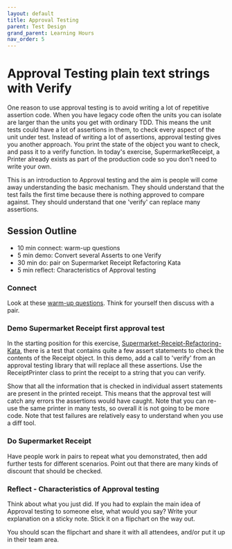 ```yaml
---
layout: default
title: Approval Testing
parent: Test Design
grand_parent: Learning Hours
nav_order: 5
---
```


# Approval Testing plain text strings with Verify

One reason to use approval testing is to avoid writing a lot of repetitive assertion code. When you have legacy code often the units you can isolate are larger than the units you get with ordinary TDD. This means the unit tests could have a lot of assertions in them, to check every aspect of the unit under test. Instead of writing a lot of assertions, approval testing gives you another approach. You print the state of the object you want to check, and pass it to a verify function. In today's exercise, SupermarketReceipt, a Printer already exists as part of the production code so you don't need to write your own.

This is an introduction to Approval testing and the aim is people will come away understanding the basic mechanism. They should understand that the test fails the first time because there is nothing approved to compare against. They should understand that one 'verify' can replace many assertions.

## Session Outline

* 10 min connect: warm-up questions  
* 5 min demo: Convert several Asserts to one Verify
* 30 min do: pair on Supermarket Receipt Refactoring Kata  
* 5 min reflect: Characteristics of Approval testing

### Connect

Look at these [warm-up questions](../../exercises/warm_up_questions/approval_testing_warm_up_questions.html). Think for yourself then discuss with a pair.


### Demo Supermarket Receipt first approval test
In the starting position for this exercise, [Supermarket-Receipt-Refactoring-Kata](https://github.com/emilybache/SupermarketReceipt-Refactoring-Kata), there is a test that contains quite a few assert statements to check the contents of the Receipt object. In this demo, add a call to 'verify' from an approval testing library that will replace all these assertions. Use the ReceiptPrinter class to print the receipt to a string that you can verify.

Show that all the information that is checked in individual assert statements are present in the printed receipt. This means that the approval test will catch any errors the assertions would have caught. Note that you can re-use the same printer in many tests, so overall it is not going to be more code. Note that test failures are relatively easy to understand when you use a diff tool.

### Do Supermarket Receipt
Have people work in pairs to repeat what you demonstrated, then add further tests for different scenarios. Point out that there are many kinds of discount that should be checked.

### Reflect - Characteristics of Approval testing
Think about what you just did. If you had to explain the main idea of Approval testing to someone else, what would you say? Write your explanation on a sticky note. Stick it on a flipchart on the way out.

You should scan the flipchart and share it with all attendees, and/or put it up in their team area.
